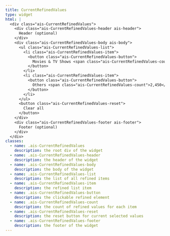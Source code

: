 ```yaml
---
title: CurrentRefinedValues
type: widget
html: |
  <div class="ais-CurrentRefinedValues">
    <div class="ais-CurrentRefinedValues-header ais-header">
      Header (optional)
    </div>
    <div class="ais-CurrentRefinedValues-body ais-body">
      <ul class="ais-CurrentRefinedValues-list">
        <li class="ais-CurrentRefinedValues-item">
          <button class="ais-CurrentRefinedValues-button">
            Movies & TV Shows <span class="ais-CurrentRefinedValues-count">1,574</span>
          </button>
        </li>
        <li class="ais-CurrentRefinedValues-item">
          <button class="ais-CurrentRefinedValues-button">
            Others <span class="ais-CurrentRefinedValues-count">2,450</span>
          </button>
        </li>
      </ul>
      <button class="ais-CurrentRefinedValues-reset">
        Clear all
      </button>
    </div>
    <div class="ais-CurrentRefinedValues-footer ais-footer">
      Footer (optional)
    </div>
  </div>
classes:
  - name: .ais-CurrentRefinedValues
    description: the root div of the widget
  - name: .ais-CurrentRefinedValues-header
    description: the header of the widget
  - name: .ais-CurrentRefinedValues-body
    description: the body of the widget
  - name: .ais-CurrentRefinedValues-list
    description: the list of all refined items
  - name: .ais-CurrentRefinedValues-item
    description: the refined list item
  - name: .ais-CurrentRefinedValues-button
    description: the clickable refined element
  - name: .ais-CurrentRefinedValues-count
    description: the count of refined values for each item
  - name: .ais-CurrentRefinedValues-reset
    description: the reset button for current selected values
  - name: .ais-CurrentRefinedValues-footer
    description: the footer of the widget
---
```

